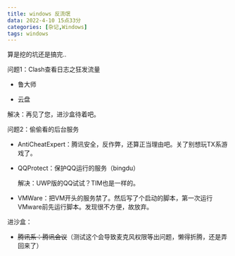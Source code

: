 ```yaml
---
title: windows 反流氓
data: 2022-4-10 15点33分
categories: [杂记,Windows]
tags: windows
---
```


算是挖的坑还是搞完..

问题1：Clash查看日志之狂发流量

- 鲁大师

- 云盘

解决：再见了您，进沙盒待着吧。

问题2：偷偷看的后台服务

- AntiCheatExpert：腾讯安全，反作弊，还算正当理由吧。关了别想玩TX系游戏了。

- QQProtect：保护QQ运行的服务（bingdu）

  解决：UWP版的QQ试试？TIM也是一样的。

- VMWare：把VM开头的服务禁了。然后写了个启动的脚本，第一次运行VMware前先运行脚本。发现很不方便，故放弃。

进沙盒：

- ~~腾讯系：腾讯会议~~（测试这个会导致麦克风权限等出问题，懒得折腾，还是弄回来了）

